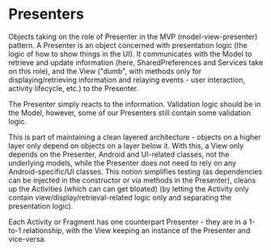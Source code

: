 # Presenters
Objects taking on the role of Presenter in the MVP (model-view-presenter) pattern. A Presenter is an object concerned with presentation logic (the logic of how to show things in the UI). It communicates with the Model to retrieve and update information (here, SharedPreferences and Services take on this role), and the View ("dumb", with methods only for displaying/retrieving information and relaying events - user interaction, activity lifecycle, etc.) to the Presenter.

The Presenter simply reacts to the information. Validation logic should be in the Model, however, some of our Presenters still contain some validation logic.

This is part of maintaining a clean layered architecture - objects on a higher layer only depend on objects on a layer below it. With this, a View only depends on the Presenter, Android and UI-related classes, not the underlying models, while the Presenter does not need to rely on any Android-specific/UI classes. This notion simplifies testing (as dependencies can be injected in the constructor or via methods in the Presenter), cleans up the Activities (which can can get bloated) (by letting the Activity only contain view/display/retrieval-related logic only and separating the presentation logic).

Each Activity or Fragment has one counterpart Presenter - they are in a 1-to-1 relationship, with the View keeping an instance of the Presenter and vice-versa.
